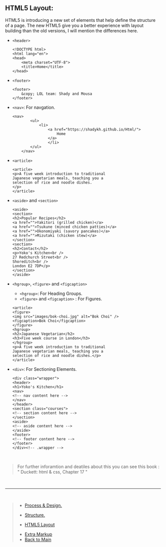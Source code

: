 ## **HTML5 Layout:**

HTML5 is introducing a new set of elements that help define the structure of a page. The new HTML5 give you a better experience with layout building than the old versions, I will mention the differences here.
* `<header>`
    ```
    <!DOCTYPE html>
    <html lang="en">
    <head>
        <meta charset="UTF-8">
        <title>Home</title>
    </head>
    ```
* `<footer>`
    ```
    <footer>
        &copy; LOL team: Shady and Mousa
    </footer>
    ```

* `<nav>`: For navgation.
    ```
    <nav>
            <ul>
                <li>
                    <a href="https://shadykh.github.io/Html/">
                        Home
                    </a>
                    </li>
            </ul>
        </nav>
    ```

* `<article>`
    ```
    <article>
    <p>A five week introduction to traditional
    Japanese vegetarian meals, teaching you a
    selection of rice and noodle dishes.
    </p>
    </article>
    ```
* `<aside>` and `<section>`
    ```
    <aside>
    <section>
    <h2>Popular Recipes</h2>
    <a href="">Yakitori (grilled chicken)</a>
    <a href="">Tsukune (minced chicken patties)</a>
    <a href="">Okonomiyaki (savory pancakes)</a>
    <a href="">Mizutaki (chicken stew)</a>
    </section>
    <section>
    <h2>Contact</h2>
    <p>Yoko's Kitchen<br />
    27 Redchurch Street<br />
    Shoreditch<br />
    London E2 7DP</p>
    </section>
    </aside>
    ```

* `<hgroup>`, `<figure>` and `<figcaption>`
    - `<hgroup>`: For Heading Groups.
    - `<figure>` and `<figcaption>` : For Figures.

    ```
    <article>
    <figure>
    <img src="images/bok-choi.jpg" alt="Bok Choi" />
    <figcaption>Bok Choi</figcaption>
    </figure>
    <hgroup>
    <h2>Japanese Vegetarian</h2>
    <h3>Five week course in London</h3>
    </hgroup>
    <p>A five week introduction to traditional
    Japanese vegetarian meals, teaching you a
    selection of rice and noodle dishes.</p>
    </article>
    ```
    
* `<div>`: For Sectioning Elements.
    ```
    <div class="wrapper">
    <header>
    <h1>Yoko's Kitchen</h1>
    <nav>
    <!-- nav content here -->
    </nav>
    </header>
    <section class="courses">
    <!-- section content here -->
    </section>
    <aside>
    <!-- aside content here -->
    </aside>
    <footer>
    <!-- footer content here -->
    </footer>
    </div><!-- .wrapper -->
    ```
<br>

> For further inforamtion and deatiles about this you can see this book : " Duckett: html & css, Chapter 17  "
<br>

---
<br>

> * [Process & Design.](ch18.md)
> - [Structure.](ch1.md)
> + [HTML5 Layout](ch17.md)
> * [Extra Markup](ch5.md)
> * [Back to Main](Read-03.md)
<br>